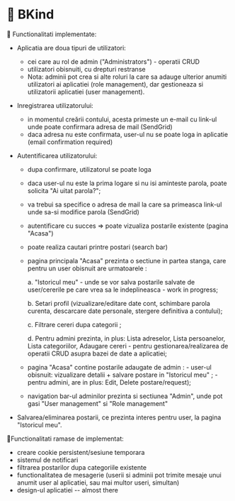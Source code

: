 # :rainbow: BKind


:high_brightness: Functionalitati implementate:

- Aplicatia are doua tipuri de utilizatori:

   - cei care au rol de admin ("Administrators") - operatii CRUD
   - utilizatori obisnuiti, cu drepturi restranse
   - Nota: adminii pot crea si alte roluri la care sa adauge ulterior anumiti utilizatori ai aplicatiei (role management), 
dar gestioneaza si utilizatorii aplicatiei (user management).

- Inregistrarea utilizatorului:

   - in momentul creării contului, acesta primeste un e-mail cu link-ul unde poate confirmara adresa de mail (SendGrid)
   - daca adresa nu este confirmata, user-ul nu se poate loga in aplicatie (email confirmation required)
 
- Autentificarea utilizatorului:

  - dupa confirmare, utilizatorul se poate loga
  - daca user-ul nu este la prima logare si nu isi aminteste parola, poate solicita "Ai uitat parola?"; 
  - va trebui sa specifice o adresa de mail la care sa primeasca link-ul unde sa-si modifice parola (SendGrid)
  - autentificare cu succes => poate vizualiza postarile existente (pagina "Acasa")
  - poate realiza cautari printre postari (search bar)
  - pagina principala "Acasa" prezinta o sectiune in partea stanga, care pentru un user obisnuit are urmatoarele : 
  
     a. "Istoricul meu" - unde se vor salva postarile salvate de user/cererile pe care vrea sa le indeplineasca - work in progress;
     
     b. Setari profil (vizualizare/editare date cont, schimbare parola curenta, descarcare date personale, stergere definitiva a contului);
     
     c. Filtrare cereri dupa categorii ;
     
     d. Pentru admini prezinta, in plus: Lista adreselor, Lista persoanelor, Lista categoriilor, Adaugare cereri - pentru gestionarea/realizarea de operatii CRUD asupra bazei de date a aplicatiei;
  - pagina "Acasa" contine postarile adaugate de admin : 
            - user-ul obisnuit: vizualizare detalii + salvare postare in "Istoricul meu" ;
            - pentru admini, are in plus: Edit, Delete postare/request);
  - navigation bar-ul adminilor prezinta si sectiunea "Admin", unde pot gasi "User management" si "Role management"

 - Salvarea/eliminarea postarii, ce prezinta interes pentru user, la pagina "Istoricul meu".
 
:high_brightness:Functionalitati ramase de implementat: 

- creare cookie persistent/sesiune temporara
- sistemul de notificari
- filtrarea postarilor dupa categoriile existente
- functionalitatea de mesagerie (userii si adminii pot trimite mesaje unui anumit user al aplicatiei, sau mai multor useri, simultan)
- design-ul aplicatiei -- almost there
